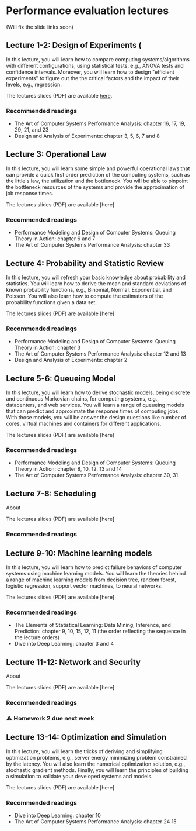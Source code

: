 # Performance evaluation lectures <!-- omit in toc -->

<!---
## Table of contents <!-- omit in toc -->



(Will fix the slide links soon)


## Lecture 1-2: Design of Experiments (

In this lecture, you will learn how to compare computing systems/algorithms with different configurations, using statistical tests, e.g., ANOVA tests and confidence intervals. Moreover, you will learn how to design "efficient experiments" to figure out the the critical factors and the impact of their levels, e.g., regression.

The lectures slides (PDF) are available [here](Slide/Lecture_week7_1_v2.pptx).

### Recommended readings
- The Art of Computer Systems Performance Analysis: chapter 16, 17, 19, 29, 21, and 23
- Design and Analysis of Experiments: chapter 3, 5, 6, 7 and 8 


## Lecture 3: Operational Law 

In this lecture, you will learn some simple and powerful operational laws that can provide a quick first order prediction of the computing systems, such as the little's law, the utilization and the bottleneck. You will be able to pinpoint the bottleneck resources of the systems and provide the approximation of job response times.

The lectures slides (PDF) are available [here]

### Recommended readings
- Performance Modeling and Design of Computer Systems: Queuing Theory in Action: chapter 6 and 7
- The Art of Computer Systems Performance Analysis: chapter 33



## Lecture 4: Probability and Statistic Review 

In this lecture, you will refresh your basic knowledge about probability and statistics. You will learn how to derive the mean and standard deviations of known probability functions, e.g., Binomial, Normal, Exponential, and Poisson. You will also learn how to compute the estimators of the probability functions given a data set. 

The lectures slides (PDF) are available [here]

### Recommended readings
- Performance Modeling and Design of Computer Systems: Queuing Theory in Action: chapter 3
-  The Art of Computer Systems Performance Analysis: chapter 12 and 13
- Design and Analysis of Experiments: chapter 2






## Lecture 5-6: Queueing Model 

In this lecture, you will learn how to derive stochastic models, being discrete and continuous Markovian chains, for computing systems, e.g., datacenters, and web services. You will learn a range of queueing models that can predict and approximate the response times of computing jobs. With those models, you will be answer the design questions like number of cores, virtual machines and containers for different applications. 

The lectures slides (PDF) are available [here]

### Recommended readings
- Performance Modeling and Design of Computer Systems: Queuing Theory in Action: chapter 8, 10, 12, 13 and 14
- The Art of Computer Systems Performance Analysis: chapter 30, 31






## Lecture 7-8: Scheduling 


About

The lectures slides (PDF) are available [here]

### Recommended readings






## Lecture 9-10: Machine learning models


In this lecture, you will learn how to predict failure behaviors of computer systems using machine learning models. You will learn the theories behind a range of machine learning models from decision tree, random forest, logistic regression, support vector machines, to neural networks.  

The lectures slides (PDF) are available [here]

### Recommended readings
- The Elements of Statistical Learning: Data Mining, Inference, and Prediction: chapter 9, 10, 15, 12, 11  (the order reflecting the sequence in the lecture orders)
- Dive into Deep Learning: chapter 3 and 4





## Lecture 11-12: Network and Security 


About

The lectures slides (PDF) are available [here]

### Recommended readings




### :warning: Homework 2 due next week


## Lecture 13-14: Optimization and Simulation  

In this lecture, you will learn the tricks of deriving and simplifying optimization problems, e.g., server energy minimizing problem constrained by the latency. You will also learn the numerical optimization solution, e.g., stochastic gradient methods. Finally, you will learn the principles of building a simulation to validate your developed systems and models.

The lectures slides (PDF) are available [here]

### Recommended readings
- Dive into Deep Learning: chapter 10
- The Art of Computer Systems Performance Analysis: chapter 24 15



